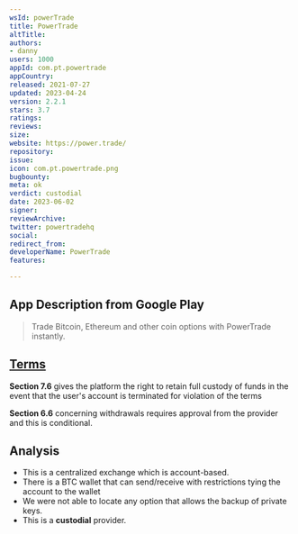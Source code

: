 ```yaml
---
wsId: powerTrade
title: PowerTrade
altTitle: 
authors:
- danny
users: 1000
appId: com.pt.powertrade
appCountry: 
released: 2021-07-27
updated: 2023-04-24
version: 2.2.1
stars: 3.7
ratings: 
reviews: 
size: 
website: https://power.trade/
repository: 
issue: 
icon: com.pt.powertrade.png
bugbounty: 
meta: ok
verdict: custodial
date: 2023-06-02
signer: 
reviewArchive: 
twitter: powertradehq
social: 
redirect_from: 
developerName: PowerTrade
features: 

---
```


## App Description from Google Play 

> Trade Bitcoin, Ethereum and other coin options with PowerTrade instantly.

## [Terms](https://power.trade/terms-of-service-v5/) 

**Section 7.6** gives the platform the right to retain full custody of funds in the event that the user's account is terminated for violation of the terms 

**Section 6.6** concerning withdrawals requires approval from the provider and this is conditional. 

## Analysis 

- This is a centralized exchange which is account-based. 
- There is a BTC wallet that can send/receive with restrictions tying the account to the wallet 
- We were not able to locate any option that allows the backup of private keys. 
- This is a **custodial** provider.

